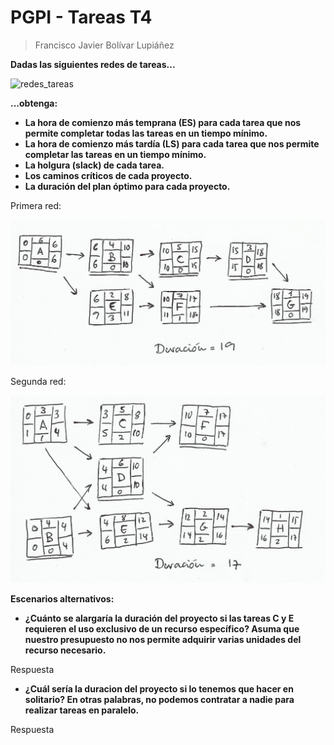 # PGPI - Tareas T4

> Francisco Javier Bolívar Lupiáñez

**Dadas las siguientes redes de tareas...**

![redes_tareas](https://cloud.githubusercontent.com/assets/6973564/19737511/06608d10-9bb4-11e6-99f2-594bbb232ab0.png)

**...obtenga:**

* **La hora de comienzo más temprana (ES) para cada tarea que nos permite completar todas las tareas en un tiempo mínimo.**
* **La hora de comienzo más tardía (LS) para cada tarea que nos permite completar las tareas en un tiempo mínimo.**
* **La holgura (slack) de cada tarea.**
* **Los caminos críticos de cada proyecto.**
* **La duración del plan óptimo para cada proyecto.**

Primera red:

![cpm_1](img/cpm_1.jpg)

Segunda red:

![cpm_2](img/cpm_2.jpg)

**Escenarios alternativos:**

* **¿Cuánto se alargaría la duración del proyecto si las tareas C y E requieren el uso exclusivo de un recurso específico? Asuma que nuestro presupuesto no nos permite adquirir varias unidades del recurso necesario.**

Respuesta

* **¿Cuál sería la duracion del proyecto si lo tenemos que hacer en solitario? En otras palabras, no podemos contratar a nadie para realizar tareas en paralelo.**

Respuesta
